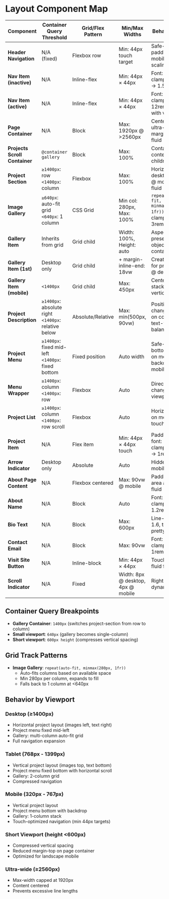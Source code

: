 # Layout Component Map

| Component | Container Query Threshold | Grid/Flex Pattern | Min/Max Widths | Behavior Notes |
|-----------|---------------------------|-------------------|----------------|----------------|
| **Header Navigation** | N/A (fixed) | Flexbox row | Min: 44px touch target | Safe-area padding on mobile, fluid font scaling |
| **Nav Item (inactive)** | N/A | Inline-flex | Min: 44px × 44px | Font: clamp(1.125rem → 1.5rem) |
| **Nav Item (active)** | N/A | Inline-flex | Min: 44px × 44px | Font: clamp(3rem → 12rem), scales with viewport |
| **Page Container** | N/A | Block | Max: 1920px @ >2560px | Centered on ultra-wide, margin-top: fluid |
| **Projects Scroll Container** | `@container gallery` | Block | Max: 100% | Container query context for children |
| **Project Section** | `≥1400px`: row<br>`<1400px`: column | Flexbox | Max: 100% | Horizontal @ desktop, vertical @ mobile, gap: fluid |
| **Image Gallery** | `≥640px`: auto-fit grid<br>`<640px`: 1 column | CSS Grid | Min col: 280px, Max: 100% | `repeat(auto-fit, minmax(280px, 1fr))`, gap: clamp(1.5rem → 3rem) |
| **Gallery Item** | Inherits from grid | Grid child | Width: 100%, Height: auto | Aspect-ratio preserved, object-fit: contain |
| **Gallery Item (1st)** | Desktop only | Grid child | + margin-inline-end: 18vw | Creates space for project menu @ desktop |
| **Gallery Item (mobile)** | `<1400px` | Grid child | Max: 450px | Centered, stacked vertically |
| **Project Description** | `≥1400px`: absolute right<br>`<1400px`: relative below | Absolute/Relative | Max: min(500px, 90vw) | Position changes based on container, text-wrap: balance |
| **Project Menu** | `≥1400px`: fixed mid-left<br>`<1400px`: fixed bottom | Fixed position | Auto width | Safe-area-bottom padding on mobile, backdrop on mobile |
| **Menu Wrapper** | `≥1400px`: column<br>`<1400px`: row | Flexbox | Auto | Direction changes per viewport |
| **Project List** | `≥1400px`: column<br>`<1400px`: row scroll | Flexbox | Auto | Horizontal scroll on mobile with touch scrolling |
| **Project Item** | N/A | Flex item | Min: 44px × 44px touch | Padding: fluid, font: clamp(0.75rem → 1rem) |
| **Arrow Indicator** | Desktop only | Absolute | Auto | Hidden on mobile |
| **About Page Content** | N/A | Flexbox centered | Max: 90vw @ mobile | Padding: safe-area aware, font: fluid |
| **About Name** | N/A | Block | Auto | Font: clamp(1rem → 1.2rem) |
| **Bio Text** | N/A | Block | Max: 600px | Line-height: 1.6, text-wrap: pretty |
| **Contact Email** | N/A | Block | Max: 90vw | Font: clamp(0.9rem → 1rem) |
| **Visit Site Button** | N/A | Inline-block | Min: 44px × 44px | Touch-friendly, fluid font |
| **Scroll Indicator** | N/A | Fixed | Width: 8px @ desktop, 4px @ mobile | Right: 0, height: dynamic |

## Container Query Breakpoints

- **Gallery Container**: `1400px` (switches project-section from row to column)
- **Small viewport**: `640px` (gallery becomes single-column)
- **Short viewport**: `600px height` (compresses vertical spacing)

## Grid Track Patterns

- **Image Gallery**: `repeat(auto-fit, minmax(280px, 1fr))`
  - Auto-fits columns based on available space
  - Min 280px per column, expands to fill
  - Falls back to 1 column at <640px

## Behavior by Viewport

### Desktop (≥1400px)
- Horizontal project layout (images left, text right)
- Project menu fixed mid-left
- Gallery: multi-column auto-fit grid
- Full navigation expansion

### Tablet (768px - 1399px)
- Vertical project layout (images top, text bottom)
- Project menu fixed bottom with horizontal scroll
- Gallery: 2-column grid
- Compressed navigation

### Mobile (320px - 767px)
- Vertical project layout
- Project menu bottom with backdrop
- Gallery: 1-column stack
- Touch-optimized navigation (min 44px targets)

### Short Viewport (height <600px)
- Compressed vertical spacing
- Reduced margin-top on page container
- Optimized for landscape mobile

### Ultra-wide (≥2560px)
- Max-width capped at 1920px
- Content centered
- Prevents excessive line lengths
